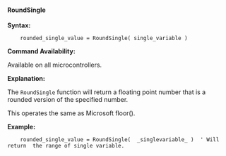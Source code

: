 <div class="section">

<div class="titlepage">

<div>

<div>

#### <span id="roundsingle"></span>RoundSingle

</div>

</div>

</div>

<span class="strong">**Syntax:**</span>

``` screen
    rounded_single_value = RoundSingle( single_variable )
```

<span class="strong">**Command Availability:**</span>

Available on all microcontrollers.

<span class="strong">**Explanation:**</span>

The `RoundSingle` function will return a floating point number that is a
rounded version of the specified number.

This operates the same as Microsoft floor().

<span class="strong">**Example:**</span>

``` screen
    rounded_single_value = RoundSingle(  _singlevariable_ )  ' Will return  the range of single variable.
```

</div>
